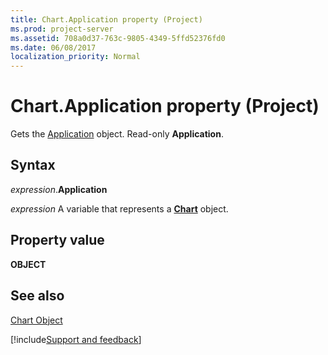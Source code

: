 ```yaml
---
title: Chart.Application property (Project)
ms.prod: project-server
ms.assetid: 708a0d37-763c-9805-4349-5ffd52376fd0
ms.date: 06/08/2017
localization_priority: Normal
---
```



# Chart.Application property (Project)
Gets the [Application](Project.Application.md) object. Read-only **Application**.

## Syntax

_expression_.**Application**

_expression_ A variable that represents a **[Chart](Project.Chart.md)** object.


## Property value

 **OBJECT**


## See also


[Chart Object](Project.chart.md)

[!include[Support and feedback](~/includes/feedback-boilerplate.md)]
